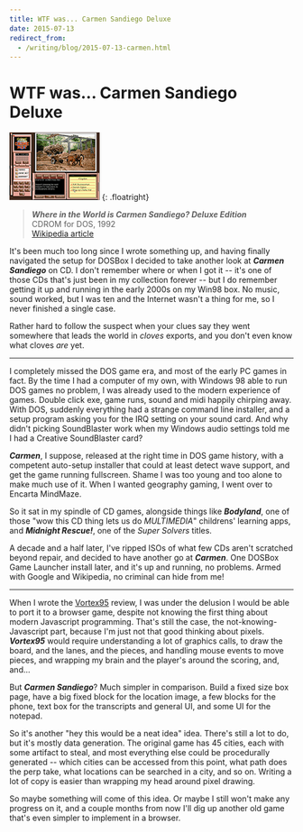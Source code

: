 ```yaml
---
title: WTF was... Carmen Sandiego Deluxe
date: 2015-07-13
redirect_from:
  - /writing/blog/2015-07-13-carmen.html
---
```


# WTF was... Carmen Sandiego Deluxe

![Screenshot of Carmen Deluxe](2015-07-13-carmen.png)
{: .floatright}

> ***Where in the World is Carmen Sandiego? Deluxe Edition***  
> CDROM for DOS, 1992  
> [Wikipedia article](https://en.wikipedia.org/wiki/Where_in_the_World_Is_Carmen_Sandiego%3F_Deluxe)

It's been much too long since I wrote something up, and having finally navigated
the setup for DOSBox I decided to take another look at ***Carmen Sandiego*** on
CD. I don't remember where or when I got it -- it's one of those CDs that's just
been in my collection forever -- but I do remember getting it up and running
in the early 2000s on my Win98 box. No music, sound worked, but I was ten and
the Internet wasn't a thing for me, so I never finished a single case.

Rather hard to follow the suspect when your clues say they went somewhere that
leads the world in *cloves* exports, and you don't even know what cloves *are*
yet.

-----

I completely missed the DOS game era, and most of the early PC games in fact. By
the time I had a computer of my own, with Windows 98 able to run DOS games no
problem, I was already used to the modern experience of games. Double click exe,
game runs, sound and midi happily chirping away. With DOS, suddenly everything
had a strange command line installer, and a setup program asking you for the IRQ
setting on your sound card. And why didn't picking SoundBlaster work when my
Windows audio settings told me I had a Creative SoundBlaster card?

***Carmen***, I suppose, released at the right time in DOS game history, with a
competent auto-setup installer that could at least detect wave support, and get
the game running fullscreen. Shame I was too young and too alone to make much
use of it. When I wanted geography gaming, I went over to Encarta MindMaze.

So it sat in my spindle of CD games, alongside things like ***Bodyland***, one
of those "wow this CD thing lets us do *MULTIMEDIA*" childrens' learning apps,
and ***Midnight Rescue!***, one of the *Super Solvers* titles. 

A decade and a half later, I've ripped ISOs of what few CDs aren't scratched
beyond repair, and decided to have another go at ***Carmen***. One DOSBox Game
Launcher install later, and it's up and running, no problems. Armed with Google
and Wikipedia, no criminal can hide from me!

-----

When I wrote the [Vortex95](2015-05-25-vortex95.html) review, I was under the
delusion I would be able to port it to a browser game, despite not knowing the
first thing about modern Javascript programming. That's still the case, the
not-knowing-Javascript part, because I'm just not that good thinking about
pixels. ***Vortex95*** would require understanding a lot of graphics calls, to
draw the board, and the lanes, and the pieces, and handling mouse events to move
pieces, and wrapping my brain and the player's around the scoring, and, and...

But ***Carmen Sandiego***? Much simpler in comparison. Build a fixed size box
page, have a big fixed block for the location image, a few blocks for the phone,
text box for the transcripts and general UI, and some UI for the notepad.

So it's another "hey this would be a neat idea" idea. There's still a lot to do,
but it's mostly data generation. The original game has 45 cities, each with some
artifact to steal, and most everything else could be procedurally generated --
which cities can be accessed from this point, what path does the perp take, what
locations can be searched in a city, and so on. Writing a lot of copy is easier
than wrapping my head around pixel drawing.

So maybe something will come of this idea. Or maybe I still won't make any
progress on it, and a couple months from now I'll dig up another old game that's
even simpler to implement in a browser.
